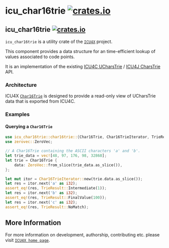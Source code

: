 # icu_char16trie [![crates.io](https://img.shields.io/crates/v/icu_char16trie)](https://crates.io/crates/icu_char16trie)

## icu_char16trie [![crates.io](http://meritbadge.herokuapp.com/icu_char16trie)](https://crates.io/crates/icu_char16trie)

`icu_char16trie` is a utility crate of the [`ICU4X`] project.

This component provides a data structure for an time-efficient lookup of values
associated to code points.

It is an implementation of the existing [ICU4C UCharsTrie](https://unicode-org.github.io/icu-docs/apidoc/released/icu4c/classicu_1_1UCharsTrie.html)
/ [ICU4J CharsTrie](https://unicode-org.github.io/icu-docs/apidoc/released/icu4j/com/ibm/icu/util/CharsTrie.html) API.

### Architecture

ICU4X [`Char16Trie`](crate::char16trie::Char16Trie) is designed to provide a read-only view of UCharsTrie data that is exported from ICU4C.

### Examples

#### Querying a `Char16Trie`

```rust
use icu_char16trie::char16trie::{Char16Trie, Char16TrieIterator, TrieResult};
use zerovec::ZeroVec;

// A Char16Trie containing the ASCII characters 'a' and 'b'.
let trie_data = vec![48, 97, 176, 98, 32868];
let trie = Char16Trie {
    data: ZeroVec::from_slice(trie_data.as_slice()),
};

let mut itor = Char16TrieIterator::new(trie.data.as_slice());
let res = itor.next('a' as i32);
assert_eq!(res, TrieResult::Intermediate(1));
let res = itor.next('b' as i32);
assert_eq!(res, TrieResult::FinalValue(100));
let res = itor.next('c' as i32);
assert_eq!(res, TrieResult::NoMatch);
```

[`ICU4X`]: ../icu/index.html

## More Information

For more information on development, authorship, contributing etc. please visit [`ICU4X home page`](https://github.com/unicode-org/icu4x).
